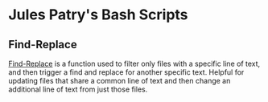 # Jules Patry's Bash Scripts

## Find-Replace

[Find-Replace](https://github.com/JulesPatry/bash/blob/main/find-replace.sh) is a function used to filter only files with a specific line of text, and then trigger a find and replace for another specific text. Helpful for updating files that share a common line of text and then change an additional line of text from just those files.
